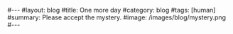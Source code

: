 #---
#layout: blog
#title: One more day
#category: blog
#tags: [human]  
#summary: Please accept the mystery.
#image: /images/blog/mystery.png
#---

